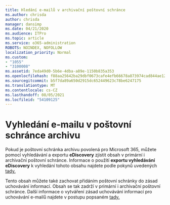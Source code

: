 ```yaml
---
title: Hledání e-mailů v archivační poštovní schránce
ms.author: chrisda
author: chrisda
manager: dansimp
ms.date: 04/21/2020
ms.audience: ITPro
ms.topic: article
ms.service: o365-administration
ROBOTS: NOINDEX, NOFOLLOW
localization_priority: Normal
ms.custom:
- "1055"
- "3100008"
ms.assetid: 7eda49d0-5b6e-4dba-a89e-1150b835a353
ms.openlocfilehash: f88aa25642ba29dbf0673cafe4efb66678a873974cad844ae12fc35287915f33
ms.sourcegitcommit: b5f7da89a650d2915dc652449623c78be6247175
ms.translationtype: MT
ms.contentlocale: cs-CZ
ms.lasthandoff: 08/05/2021
ms.locfileid: "54109125"
---
```

# <a name="search-for-email-in-the-archive-mailbox"></a>Vyhledání e-mailu v poštovní schránce archivu

Pokud je poštovní schránka archivu povolená pro Microsoft 365, můžete pomocí vyhledávání a exportu **eDiscovery** zjistit obsah v primární i archivační poštovní schránce. Informace o použití **exportu vyhledávání eDiscovery** k vyhledání tohoto obsahu najdete podle pokynů uvedených [tady.](https://docs.microsoft.com/microsoft-365/compliance/export-search-results)
  
Tento obsah můžete také zachovat přidáním poštovní schránky do zásad uchovávání informací. Obsah se tak zadrží v primární i archivační poštovní schránce. Další informace o vytváření zásad uchovávání informací pro uchovávání e-mailů najdete v postupu popsaném [tady.](https://docs.microsoft.com/microsoft-365/compliance/retention-policies)
  